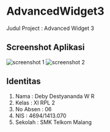 # AdvancedWidget3
Judul Project : Advanced Widget 3

## Screenshot Aplikasi

![screenshot 1](https://cloud.githubusercontent.com/assets/22131289/18808477/f39f1d34-828d-11e6-843a-ed0461197f49.jpg)
![screenshot 2](https://cloud.githubusercontent.com/assets/22131289/18808478/f39f5894-828d-11e6-9d94-c3b706b36d3f.jpg)

## Identitas
1. Nama : Deby Destyananda W R
2. Kelas : XI RPL 2
3. No Absen : 06
4. NIS : 4694/1413.070
5. Sekolah : SMK Telkom Malang

